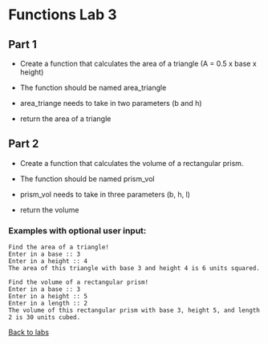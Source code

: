 # Functions Lab 3

## Part 1
* Create a function that calculates the area of a triangle (A = 0.5 x base x height)

* The function should be named area_triangle

* area_triange needs to take in two parameters (b and h)

* return the area of a triangle

## Part 2

* Create a function that calculates the volume of a rectangular prism.

* The function should be named prism_vol

* prism_vol needs to take in three parameters (b, h, l)

* return the volume



### Examples with optional user input:
```
Find the area of a triangle!
Enter in a base :: 3
Enter in a height :: 4
The area of this triangle with base 3 and height 4 is 6 units squared.

Find the volume of a rectangular prism!
Enter in a base :: 3
Enter in a height :: 5
Enter in a length :: 2
The volume of this rectangular prism with base 3, height 5, and length 2 is 30 units cubed.
```
[Back to labs](../README.md)